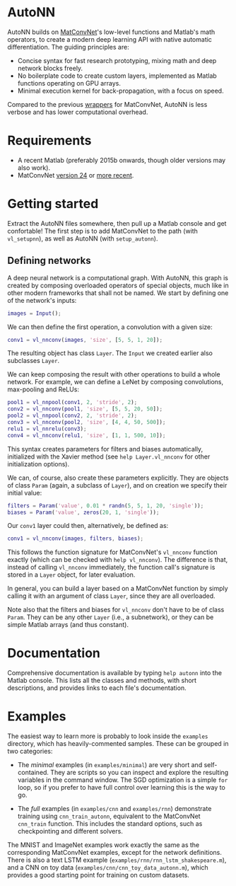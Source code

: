 
# AutoNN #
AutoNN builds on [MatConvNet](http://www.vlfeat.org/matconvnet/)'s low-level functions and Matlab's math operators, to create a modern deep learning API with native automatic differentiation. The guiding principles are:

- Concise syntax for fast research prototyping, mixing math and deep network blocks freely.
- No boilerplate code to create custom layers, implemented as Matlab functions operating on GPU arrays.
- Minimal execution kernel for back-propagation, with a focus on speed.

Compared to the previous [wrappers](http://www.vlfeat.org/matconvnet/wrappers/) for MatConvNet, AutoNN is less verbose and has lower computational overhead.


# Requirements #

* A recent Matlab (preferably 2015b onwards, though older versions may also work).
* MatConvNet [version 24](http://www.vlfeat.org/matconvnet/) or [more recent](https://github.com/vlfeat/matconvnet).


# Getting started #

Extract the AutoNN files somewhere, then pull up a Matlab console and get confortable! The first step is to add MatConvNet to the path (with `vl_setupnn`), as well as AutoNN (with `setup_autonn`).

## Defining networks ##

A deep neural network is a computational graph. With AutoNN, this graph is created by composing overloaded operators of special objects, much like in other modern frameworks that shall not be named. We start by defining one of the network's inputs:

```Matlab
images = Input();
```

We can then define the first operation, a convolution with a given size:

```Matlab
conv1 = vl_nnconv(images, 'size', [5, 5, 1, 20]);
```

The resulting object has class `Layer`. The `Input` we created earlier also subclasses `Layer`.

We can keep composing the result with other operations to build a whole network. For example, we can define a LeNet by composing convolutions, max-pooling and ReLUs:

```Matlab
pool1 = vl_nnpool(conv1, 2, 'stride', 2);
conv2 = vl_nnconv(pool1, 'size', [5, 5, 20, 50]);
pool2 = vl_nnpool(conv2, 2, 'stride', 2);
conv3 = vl_nnconv(pool2, 'size', [4, 4, 50, 500]);
relu1 = vl_nnrelu(conv3);
conv4 = vl_nnconv(relu1, 'size', [1, 1, 500, 10]);
```

This syntax creates parameters for filters and biases automatically, initialized with the Xavier method (see `help Layer.vl_nnconv` for other initialization options).

We can, of course, also create these parameters explicitly. They are objects of class `Param` (again, a subclass of `Layer`), and on creation we specify their initial value:

```Matlab
filters = Param('value', 0.01 * randn(5, 5, 1, 20, 'single'));
biases = Param('value', zeros(20, 1, 'single'));
```

Our `conv1` layer could then, alternatively, be defined as:

```Matlab
conv1 = vl_nnconv(images, filters, biases);
```

This follows the function signature for MatConvNet's `vl_nnconv` function exactly (which can be checked with `help vl_nnconv`). The difference is that, instead of calling `vl_nnconv` immediately, the function call's signature is stored in a `Layer` object, for later evaluation.

In general, you can build a layer based on a MatConvNet function by simply calling it with an argument of class `Layer`, since they are all overloaded.

Note also that the filters and biases for `vl_nnconv` don't have to be of class `Param`. They can be any other `Layer` (i.e., a subnetwork), or they can be simple Matlab arrays (and thus constant).






# Documentation #

Comprehensive documentation is available by typing `help autonn` into the Matlab console. This lists all the classes and methods, with short descriptions, and provides links to each file's documentation.


# Examples #

The easiest way to learn more is probably to look inside the `examples` directory, which has heavily-commented samples. These can be grouped in two categories:

- The *minimal* examples (in `examples/minimal`) are very short and self-contained. They are scripts so you can inspect and explore the resulting variables in the command window. The SGD optimization is a simple `for` loop, so if you prefer to have full control over learning this is the way to go.

- The *full* examples (in `examples/cnn` and `examples/rnn`) demonstrate training using `cnn_train_autonn`, equivalent to the MatConvNet `cnn_train` function. This includes the standard options, such as checkpointing and different solvers.

The MNIST and ImageNet examples work exactly the same as the corresponding MatConvNet examples, except for the network definitions. There is also a text LSTM example (`examples/rnn/rnn_lstm_shakespeare.m`), and a CNN on toy data (`examples/cnn/cnn_toy_data_autonn.m`), which provides a good starting point for training on custom datasets.

